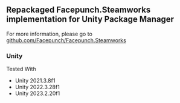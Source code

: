 ## Repackaged Facepunch.Steamworks implementation for Unity Package Manager

For more information, 
please go to [github.com/Facepunch/Facepunch.Steamworks](https://github.com/Facepunch/Facepunch.Steamworks)

### Unity
Tested With
 - Unity 2021.3.8f1
 - Unity 2022.3.28f1
 - Unity 2023.2.20f1
